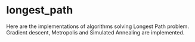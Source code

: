 # longest_path
Here are the implementations of algorithms solving Longest Path problem.
Gradient descent, Metropolis and Simulated Annealing are implemented.
